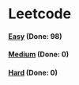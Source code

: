 # Leetcode

<h4><a href="https://github.com/lon-yang/leetcode/blob/master/docs/Easy.md">Easy</a>  (Done: 98)</h4>
<h4><a href="https://github.com/lon-yang/leetcode/blob/master/docs/Medium.md">Medium</a>  (Done: 0)</h4>
<h4><a href="https://github.com/lon-yang/leetcode/blob/master/docs/Hard.md">Hard</a>  (Done: 0)</h4>
